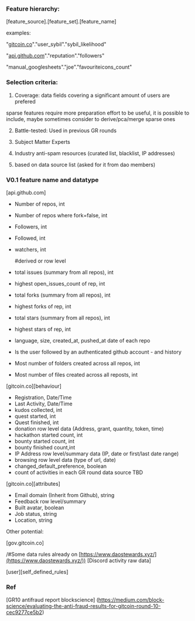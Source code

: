 ### Feature hierarchy:


[feature_source].[feature_set].[feature_name]

examples:

"[gitcoin.co](http://gitcoin.co/)"."user_sybil"."sybil_likelihood"

"[api.github.com](http://api.github.com/)"."reputation"."followers"

"manual_googlesheets"."joe"."favouriteicons_count"


### Selection criteria:


1. Coverage: data fields  covering a significant amount of users are prefered

sparse features require more preparation effort to be useful, it is possible to include, maybe sometimes consider to derive/pca/merge sparse ones

2. Battle-tested: Used in previous GR rounds

3. Subject Matter Experts

4. Industry anti-spam resources (curated list, blacklist, IP addresses)

5. based on data source list (asked for it from dao members)

### V0.1 feature name and datatype

[api.github.com]
- Number of repos, int
- Number of repos where fork=false, int
- Followers, int
- Followed, int
- watchers, int

   \#derived or row level
- total issues (summary from all repos), int
- highest open_issues_count of rep, int
- total forks (summary from all repos), int
- highest forks of rep, int
- total stars (summary from all repos), int
- highest stars of rep, int
- language, size, created_at, pushed_at date of each repo
-  Is the user followed by an authenticated github account - and history
- Most number of folders created across all repos, int
- Most number of files created across all reposts, int


[gitcoin.co][behaviour]

- Registration, Date/Time
- Last Activity, Date/Time
- kudos collected, int
- quest started, int
- Quest finished, int
- donation row level data (Address, grant, quantity, token, time)
- hackathon started count, int
- bounty started count, int
- bounty finished count,int
- IP Address row level/summary data (IP, date or first/last date range)
- browsing row level data (type of url, date)
- changed_default_preference, boolean
- count of activities in each GR round
  data source TBD

[gitcoin.co][attributes]

- Email domain (Inherit from Github), string
- Feedback row level/summary
- Built avatar, boolean
- Job status, string
- Location, string


Other potential:

[gov.gitcoin.co]

/#Some data rules already on  [https://www.daostewards.xyz/](https://www.daostewards.xyz/))
[Discord activity raw data]

[user][self_defined_rules]



### Ref
[GR10 antifraud report blockscience] (https://medium.com/block-science/evaluating-the-anti-fraud-results-for-gitcoin-round-10-cec9277ce5b2)
